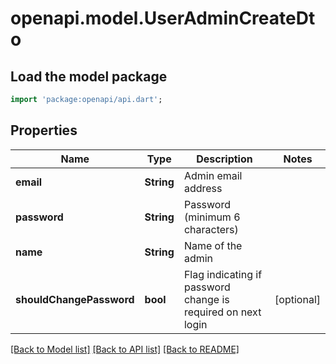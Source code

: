 # openapi.model.UserAdminCreateDto

## Load the model package
```dart
import 'package:openapi/api.dart';
```

## Properties
Name | Type | Description | Notes
------------ | ------------- | ------------- | -------------
**email** | **String** | Admin email address | 
**password** | **String** | Password (minimum 6 characters) | 
**name** | **String** | Name of the admin | 
**shouldChangePassword** | **bool** | Flag indicating if password change is required on next login | [optional] 

[[Back to Model list]](../README.md#documentation-for-models) [[Back to API list]](../README.md#documentation-for-api-endpoints) [[Back to README]](../README.md)



